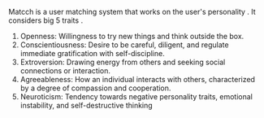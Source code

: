 Matcch is a user matching system that works on the user's personality .
It considers big 5 traits .

1. Openness: Willingness to try new things and think outside the box.
2. Conscientiousness: Desire to be careful, diligent, and regulate immediate gratification with self-discipline.
3. Extroversion: Drawing energy from others and seeking social connections or interaction.
4. Agreeableness: How an individual interacts with others, characterized by a degree of compassion and cooperation.
5. Neuroticism: Tendency towards negative personality traits, emotional instability, and self-destructive thinking


